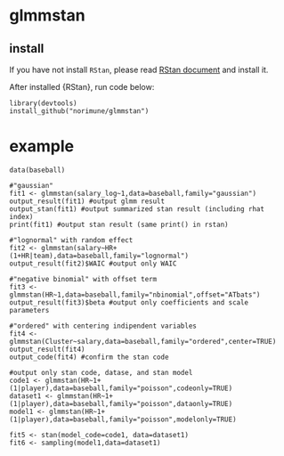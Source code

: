 # glmmstan

## install
If you have not install `RStan`, please read [RStan document](https://github.com/stan-dev/rstan/wiki/RStan-Getting-Started) and install it.

After installed {RStan}, run code below:

```
library(devtools)
install_github("norimune/glmmstan")
```
# example
```
data(baseball)

#"gaussian"
fit1 <- glmmstan(salary_log~1,data=baseball,family="gaussian")
output_result(fit1) #output glmm result
output_stan(fit1) #output summarized stan result (including rhat index)
print(fit1) #output stan result (same print() in rstan)

#"lognormal" with random effect
fit2 <- glmmstan(salary~HR+(1+HR|team),data=baseball,family="lognormal")
output_result(fit2)$WAIC #output only WAIC

#"negative binomial" with offset term
fit3 <- glmmstan(HR~1,data=baseball,family="nbinomial",offset="ATbats")
output_result(fit3)$beta #output only coefficients and scale parameters

#"ordered" with centering indipendent variables
fit4 <- glmmstan(Cluster~salary,data=baseball,family="ordered",center=TRUE)
output_result(fit4)
output_code(fit4) #confirm the stan code

#output only stan code, datase, and stan model
code1 <- glmmstan(HR~1+(1|player),data=baseball,family="poisson",codeonly=TRUE)
dataset1 <- glmmstan(HR~1+(1|player),data=baseball,family="poisson",dataonly=TRUE)
model1 <- glmmstan(HR~1+(1|player),data=baseball,family="poisson",modelonly=TRUE)

fit5 <- stan(model_code=code1, data=dataset1)
fit6 <- sampling(model1,data=dataset1)

```